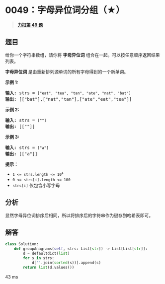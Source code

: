 # 0049：字母异位词分组（★）


> <u>**[力扣第 49 题](https://leetcode.cn/problems/group-anagrams/)**</u>

## 题目

<p>给你一个字符串数组，请你将 <strong>字母异位词</strong> 组合在一起。可以按任意顺序返回结果列表。</p>

<p><strong>字母异位词</strong> 是由重新排列源单词的所有字母得到的一个新单词。</p>



<p><strong>示例 1:</strong></p>

<pre>
<strong>输入:</strong> strs = <code>["eat", "tea", "tan", "ate", "nat", "bat"]</code>
<strong>输出: </strong>[["bat"],["nat","tan"],["ate","eat","tea"]]</pre>

<p><strong>示例 2:</strong></p>

<pre>
<strong>输入:</strong> strs = <code>[""]</code>
<strong>输出: </strong>[[""]]
</pre>

<p><strong>示例 3:</strong></p>

<pre>
<strong>输入:</strong> strs = <code>["a"]</code>
<strong>输出: </strong>[["a"]]</pre>



<p><strong>提示：</strong></p>

<ul>
<li><code>1 &lt;= strs.length &lt;= 10<sup>4</sup></code></li>
<li><code>0 &lt;= strs[i].length &lt;= 100</code></li>
<li><code>strs[i]</code> 仅包含小写字母</li>
</ul>


## 分析 

显然字母异位词排序后相同，所以将排序后的字符串作为键存到哈希表即可。

## 解答

```python
class Solution:
    def groupAnagrams(self, strs: List[str]) -> List[List[str]]:
        d = defaultdict(list)
        for s in strs:
            d[''.join(sorted(s))].append(s)
        return list(d.values())
```
43 ms

